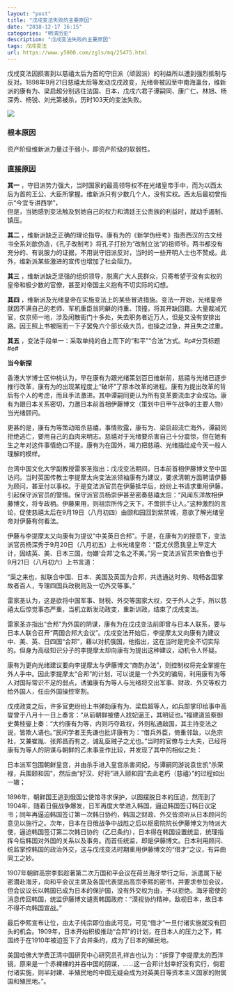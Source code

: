 ```yaml
---
layout: "post"
title: "戊戌变法失败的主要原因"
date: "2018-12-17 16:15"
categories: "明清历史"
description: "戊戌变法失败的主要原因"
tags: 戊戌变法
url: https://www.y5000.com/zgls/mq/25475.html
---
```






戊戌变法因损害到以慈禧太后为首的守旧派（顽固派）的利益所以遭到强烈抵制与反对。1898年9月21日慈禧太后等发动戊戌政变，光绪帝被囚至中南海瀛台，维新派的康有为、梁启超分别逃往法国、日本，戊戌六君子谭嗣同、康广仁、林旭、杨深秀、杨锐、刘光第被杀，历时103天的变法失败。

![](https://img.y5000.com/uploads/allimg/170912/8-1F9121AH3P7.jpg)

###  根本原因

资产阶级维新派力量过于弱小，即资产阶级的软弱性。

###  直接原因

**其一**
，守旧派势力强大，当时国家的最高领导权不在光绪皇帝手中，而为以西太后为首的王公、大臣所掌握。维新派只有少数几个人，没有实权。西太后最初曾指示“今宜专讲西学”，  
但是，当她感到变法触及到她自己的权力和清廷王公贵族的利益时，就动手遏制、镇压。

**其二**
，维新派缺乏正确的理论指导。康有为的《新学伪经考》指责西汉的古文经书全系刘歆伪造，《孔子改制考》将孔子打扮为“改制立法”的祖师爷。两书都没有充分的、有说服力的证据，不用说守旧派反对，当时的一些开明人士也不赞成。此外，维新派某些激进的宣传也增加了社会阻力。

**其三** ，维新派缺乏坚强的组织领导，脱离广大人民群众，只寄希望于没有实权的皇帝和极少数的官僚，甚至对帝国主义抱有不切实际的幻想。

**其四**
，维新派及光绪皇帝在实施变法上的某些冒进措施。变法一开始，光绪皇帝就因不满自己的老师、军机重臣翁同龢的持重、顶撞，将其开缺回籍。大量裁减冗官，仅京师一地，涉及闲散衙门十多处，失去职务者近万人，但是又没有安排出路。因王照上书被阻而一下子罢免六个部长级大员，也操之过急，并且失之过重。

**其五** ，变法手段单一：采取单纯的自上而下的“和平”“合法”方式。#p#分页标题#e#

**当今新探**

香港大学博士区仲桃认为，早在康有为跟光绪策划百日维新前，慈禧与光绪已逐步推行改革，康有为的出现某程度上“破坏”了原本改革的进程。康有为提出改革的背后有个人的考虑，而且手法激进。其中谭嗣同更认为所有变革要流血才会成功。康有为跟日本关系密切，力邀日本前首相伊藤博文（策划中日甲午战争的主要人物）当光绪顾问。

更甚的是，康有为等策动暗杀慈禧，事情败露，康有为、梁启超流亡海外，谭嗣同拒绝逃亡，要用自己的血肉来明志。慈禧对于光绪要杀害自己十分震惊，但在她有生之年对这件事情绝口不提。康有为在国外，竭力把慈禧、光绪描绘成今天一般人理解的模样。

台湾中国文化大学副教授雷家圣指出：戊戌变法期间，日本前首相伊藤博文至中国访问。当时英国传教士李提摩太向变法派领袖康有为建议，要求清朝方面聘请伊藤为顾问，甚至付以事权。于是变法派官员在伊藤抵华后，纷纷上书请求重用伊藤，引起保守派官员的警惕。保守派官员杨崇伊甚至密奏慈禧太后：“风闻东洋故相伊藤博文，将专政柄。伊藤果用，则祖宗所传之天下，不啻拱手让人。”这种激烈的言论，促使慈禧太后在9月19日（八月初四）由颐和园回到紫禁城，意欲了解光绪皇帝对伊藤有何看法。

伊藤与李提摩太又向康有为提议“中美英日合邦”。于是，在康有为的授意下，变法派官员杨深秀于9月20日（八月初五）上书光绪皇帝：“臣尤伏愿我皇上早定大计，固结英、美、日本三国，勿嫌‘合邦’之名之不美。”另一变法派官员宋伯鲁也于9月21日（八月初六）上书言道：

“渠之来也，拟联合中国、日本、美国及英国为合邦，共选通达时务、晓畅各国掌故者百人，专理四国兵政税则及一切外交等事。”

雷家圣认为，这是欲将中国军事、财税、外交等国家大权，交于外人之手，所以慈禧太后惊觉事态严重，当机立断发动政变，重新训政，结束了戊戌变法。

雷家圣亦指出“合邦”为外国的阴谋，康有为在戊戌变法前即曾与日本人联系，要与日本人联合召开“两国合邦大会议”。戊戌变法开始后，李提摩太又向康有为建议中、美、英、日四国“合邦”，藉以对抗俄国，他指出，这在当时是完全不切实际的。但身为高级知识分子的李提摩太却向康有为提出这种建议，动机令人怀疑。

康有为更向光绪建议要向李提摩太与伊藤博文“商酌办法”，则控制权将完全掌握在外人手中。因此李提摩太“合邦”的计划，可以说是一个外交的骗局，利用康有为等人对国际常识不足的弱点，诱骗康有为等人与光绪将交出军事、财政、外交等权力给外国人，任由外国操控宰割。

戊戌政变之后，许多官吏纷纷上书弹劾康有为、梁启超等人，如兵部掌印给事中高燮曾于八月十一日上奏言：“从前朝鲜被倭人戕妃逼王，其明证也。”福建道监察御史黄桂鋆上奏：“大约康有为等，内则巧夺政权，外则私通敌国，其主持变法之说，皆欺人语也。”民间学者王先谦也批评康有为：“借兵外臣，倚重邻敌，以危宗社，又兼崔胤、张邦昌而有之，诚乱臣贼子之尤也。”当时的官僚与士大夫，已经将康有为等人的阴谋与朝鲜的乙未事变作比较，并发现了其中的相似之处：

日本派军包围朝鲜皇宫，并由杀手进入皇宫杀害闵妃，与谭嗣同游说袁世凯“杀荣禄，兵围颐和园”，然后由“好汉、好将”进入颐和园“去此老朽（慈禧）”的过程如出一辙；

1896年，朝鲜国王逃到俄国公使馆寻求保护，以图摆脱日本的压迫，然而到了1904年，随着日俄战争爆发，日军再度大举进入韩国，逼迫韩国签订韩日议定书；同年再逼迫韩国签订第一次韩日协约，韩国之财政、外交皆须听从日本顾问的意见以施行之。次年，日本在日俄战争中战胜之后以枢密院院长伊藤博文为特派大使，逼迫韩国签订第二次韩日协约（乙巳条约），日本得在韩国设置统监，统理指挥今后韩国对外国的关系以及事务。而首任统监，即是伊藤博文。日本利用顾问、统监掌控韩国的政治外交，这与戊戌变法时期重用伊藤博文的“借才”之议，有异曲同工之妙。

1907年朝鲜高宗李熙趁著第二次万国和平会议在荷兰海牙举行之际，派遣属下秘密潜赴海牙，向和平会议主席及各国代表提出高宗李熙的密书，并要求参加会议，但会议议长以韩国已成为日本的保护国，没有外交权为由，予以拒绝。海牙密使的消息传回韩国，统监伊藤博文谴责韩国政府：“漠视协约精神，敌视日本，故日本不得不向韩国宣战。”

最后李熙宣布让位，由太子纯宗即位由此可见，可见“借才”一旦付诸实施就没有回头的机会。1909年，日本开始积极推动“合邦”的计划，在日本人的压力之下，韩国终于在1910年被迫签下了合并条约，成为了日本的殖民地。

美国哈佛大学费正清中国研究中心研究员孔祥吉也认为：“拆穿了李提摩太的西洋镜，原来是一个赤裸裸的并吞中国的阴谋，……这一合邦计划幸好没有实行，倘若付诸实施，则半封建、半殖民地的中国无疑会成为对英美日等资本主义国家的附属国和殖民地。”。
